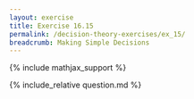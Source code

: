 ```yaml
---
layout: exercise
title: Exercise 16.15
permalink: /decision-theory-exercises/ex_15/
breadcrumb: Making Simple Decisions
---
```


{% include mathjax_support %}

<div><i class="arrow-up loader" data-chapter="decision-theory-exercises" data-exercise="ex_15" data-rating="0"></i></div>
{% include_relative question.md %}
